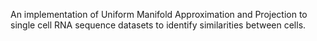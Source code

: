 An implementation of Uniform Manifold Approximation and Projection to single cell RNA sequence datasets to identify similarities between cells. 
